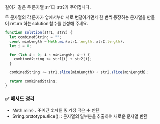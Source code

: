 길이가 같은 두 문자열 str1과 str2가 주어집니다.

두 문자열의 각 문자가 앞에서부터 서로 번갈아가면서 한 번씩 등장하는 문자열을 만들어 return 하는 solution 함수를 완성해 주세요.

```jsx
function solution(str1, str2) {
  let combinedString = "";
  const minLength = Math.min(str1.length, str2.length);
  let i = 0;

  for (let i = 0; i < minLength; i++) {
    combinedString += str1[i] + str2[i];
  }

  combinedString += str1.slice(minLength) + str2.slice(minLength);

  return combinedString;
}
```

### ✅ 메서드 정리

- Math.min() : 주어진 숫자들 중 가장 작은 수 반환
- String.prototype.slice(); : 문자열의 일부분을 추출하여 새로운 문자열 반환
